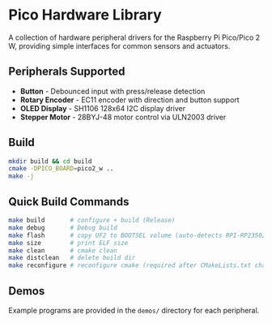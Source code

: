 
# Pico Hardware Library

A collection of hardware peripheral drivers for the Raspberry Pi Pico/Pico 2 W, providing simple interfaces for common sensors and actuators.

## Peripherals Supported

- **Button** - Debounced input with press/release detection
- **Rotary Encoder** - EC11 encoder with direction and button support
- **OLED Display** - SH1106 128x64 I2C display driver
- **Stepper Motor** - 28BYJ-48 motor control via ULN2003 driver

## Build

```bash
mkdir build && cd build
cmake -DPICO_BOARD=pico2_w ..
make -j
```

## Quick Build Commands

```bash
make build       # configure + build (Release)
make debug       # Debug build
make flash       # copy UF2 to BOOTSEL volume (auto-detects RPI-RP2350/RPI-RP2)
make size        # print ELF size
make clean       # cmake clean
make distclean   # delete build dir
make reconfigure # reconfigure cmake (required after CMakeLists.txt changes)
```

## Demos

Example programs are provided in the `demos/` directory for each peripheral.
